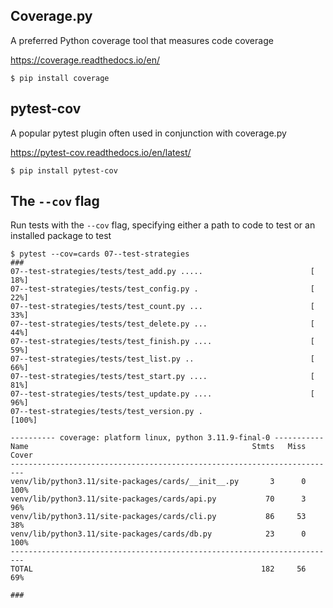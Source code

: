 ## Coverage.py
A preferred Python coverage tool that measures code coverage

https://coverage.readthedocs.io/en/

```unix
$ pip install coverage
```

## pytest-cov
A popular pytest plugin often used in conjunction with coverage.py

https://pytest-cov.readthedocs.io/en/latest/

```unix
$ pip install pytest-cov
```

## The `--cov` flag

Run tests with the `--cov` flag, specifying either a path to code to test or an installed package to test

```unix
$ pytest --cov=cards 07--test-strategies
###
07--test-strategies/tests/test_add.py .....                        [ 18%]
07--test-strategies/tests/test_config.py .                         [ 22%]
07--test-strategies/tests/test_count.py ...                        [ 33%]
07--test-strategies/tests/test_delete.py ...                       [ 44%]
07--test-strategies/tests/test_finish.py ....                      [ 59%]
07--test-strategies/tests/test_list.py ..                          [ 66%]
07--test-strategies/tests/test_start.py ....                       [ 81%]
07--test-strategies/tests/test_update.py ....                      [ 96%]
07--test-strategies/tests/test_version.py .                        [100%]

---------- coverage: platform linux, python 3.11.9-final-0 -----------
Name                                                  Stmts   Miss  Cover
-------------------------------------------------------------------------
venv/lib/python3.11/site-packages/cards/__init__.py       3      0   100%
venv/lib/python3.11/site-packages/cards/api.py           70      3    96%
venv/lib/python3.11/site-packages/cards/cli.py           86     53    38%
venv/lib/python3.11/site-packages/cards/db.py            23      0   100%
-------------------------------------------------------------------------
TOTAL                                                   182     56    69%

###
```
